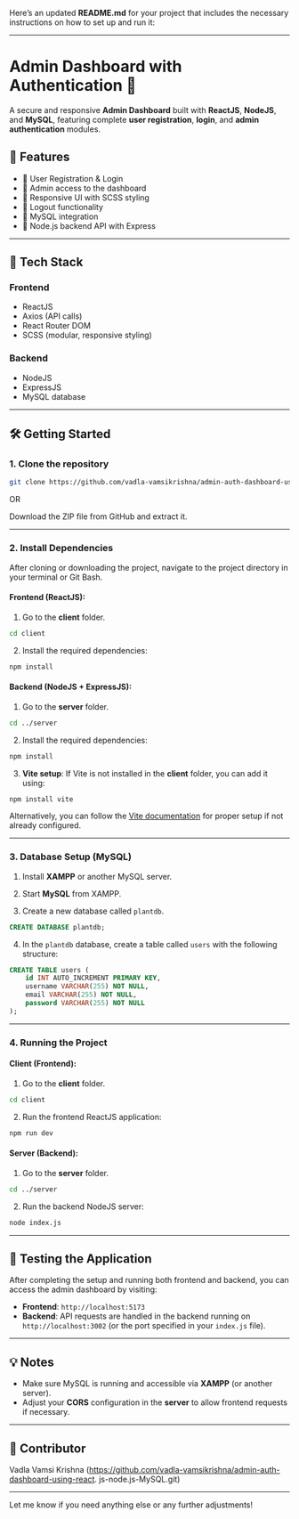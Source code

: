 Here’s an updated **README.md** for your project that includes the necessary instructions on how to set up and run it:

---

# Admin Dashboard with Authentication 🚀

A secure and responsive **Admin Dashboard** built with **ReactJS**, **NodeJS**, and **MySQL**, featuring complete **user registration**, **login**, and **admin authentication** modules.

## 🔐 Features

* 🔸 User Registration & Login
* 🔸 Admin access to the dashboard
* 🔸 Responsive UI with SCSS styling
* 🔸 Logout functionality
* 🔸 MySQL integration
* 🔸 Node.js backend API with Express

---

## 📂 Tech Stack

### Frontend

* ReactJS
* Axios (API calls)
* React Router DOM
* SCSS (modular, responsive styling)

### Backend

* NodeJS
* ExpressJS
* MySQL database

---

## 🛠️ Getting Started

### 1. Clone the repository

```bash
git clone https://github.com/vadla-vamsikrishna/admin-auth-dashboard-using-react.js-node.js-MySQL.git
```

OR

Download the ZIP file from GitHub and extract it.

---

### 2. Install Dependencies

After cloning or downloading the project, navigate to the project directory in your terminal or Git Bash.

#### Frontend (ReactJS):

1. Go to the **client** folder.

```bash
cd client
```

2. Install the required dependencies:

```bash
npm install
```

#### Backend (NodeJS + ExpressJS):

1. Go to the **server** folder.

```bash
cd ../server
```

2. Install the required dependencies:

```bash
npm install
```

3. **Vite setup**: If Vite is not installed in the **client** folder, you can add it using:

```bash
npm install vite
```

Alternatively, you can follow the [Vite documentation](https://vitejs.dev/guide/) for proper setup if not already configured.

---

### 3. Database Setup (MySQL)

1. Install **XAMPP** or another MySQL server.

2. Start **MySQL** from XAMPP.

3. Create a new database called `plantdb`.

```sql
CREATE DATABASE plantdb;
```

4. In the `plantdb` database, create a table called `users` with the following structure:

```sql
CREATE TABLE users (
    id INT AUTO_INCREMENT PRIMARY KEY,
    username VARCHAR(255) NOT NULL,
    email VARCHAR(255) NOT NULL,
    password VARCHAR(255) NOT NULL
);
```

---

### 4. Running the Project

#### Client (Frontend):

1. Go to the **client** folder.

```bash
cd client
```

2. Run the frontend ReactJS application:

```bash
npm run dev
```

#### Server (Backend):

1. Go to the **server** folder.

```bash
cd ../server
```

2. Run the backend NodeJS server:

```bash
node index.js
```

---

## 🎯 Testing the Application

After completing the setup and running both frontend and backend, you can access the admin dashboard by visiting:

* **Frontend**: `http://localhost:5173`
* **Backend**: API requests are handled in the backend running on `http://localhost:3002` (or the port specified in your `index.js` file).

---

## 💡 Notes

* Make sure MySQL is running and accessible via **XAMPP** (or another server).
* Adjust your **CORS** configuration in the **server** to allow frontend requests if necessary.

---

## 👥 Contributor

 Vadla Vamsi Krishna (https://github.com/vadla-vamsikrishna/admin-auth-dashboard-using-react.  js-node.js-MySQL.git)

---

Let me know if you need anything else or any further adjustments!

